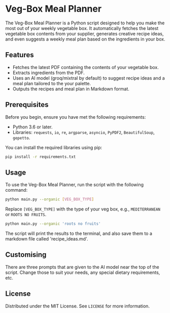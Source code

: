 # Veg-Box Meal Planner

The Veg-Box Meal Planner is a Python script designed to help you make the most out of your weekly vegetable box. It automatically fetches the latest vegetable box contents from your supplier, generates creative recipe ideas, and even suggests a weekly meal plan based on the ingredients in your box.

## Features

- Fetches the latest PDF containing the contents of your vegetable box.
- Extracts ingredients from the PDF.
- Uses an AI model (groq/mixtral by default) to suggest recipe ideas and a meal plan tailored to the your palette.
- Outputs the recipes and meal plan in Markdown format.

## Prerequisites

Before you begin, ensure you have met the following requirements:

- Python 3.6 or later.
- Libraries: `requests`, `io`, `re`, `argparse`, `asyncio`, `PyPDF2`, `BeautifulSoup`, `gepetto`.

You can install the required libraries using pip:

```bash
pip install -r requirements.txt
```

## Usage

To use the Veg-Box Meal Planner, run the script with the following command:

```bash
python main.py --organic [VEG_BOX_TYPE]
```

Replace `[VEG_BOX_TYPE]` with the type of your veg box, e.g., `MEDITERRANEAN` or `ROOTS NO FRUITS`.

```bash
python main.py --organic 'roots no fruits'
```

The script will print the results to the terminal, and also save them to a markdown file called 'recipe_ideas.md'.

## Customising
There are three prompts that are given to the AI model near the top of the script.  Change those to suit your needs, any special
dietary requirements, etc.

## License

Distributed under the MIT License. See `LICENSE` for more information.
